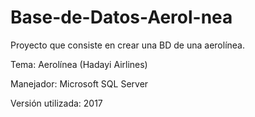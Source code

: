# Base-de-Datos-Aerol-nea
Proyecto que consiste en crear una BD de una aerolínea.

Tema: Aerolínea (Hadayi Airlines)

Manejador: Microsoft SQL Server

Versión utilizada: 2017
